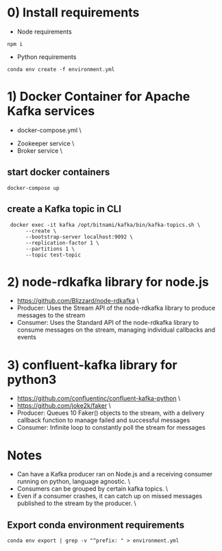 # 0) Install requirements
- Node requirements
```
npm i
```
- Python requirements
```
conda env create -f environment.yml
```

# 1) Docker Container for Apache Kafka services
* docker-compose.yml \
- Zookeeper service \
- Broker service \

## start docker containers
```
docker-compose up
```

## create a Kafka topic in CLI
```
 docker exec -it kafka /opt/bitnami/kafka/bin/kafka-topics.sh \
      --create \
      --bootstrap-server localhost:9092 \
      --replication-factor 1 \
      --partitions 1 \
      --topic test-topic
```

# 2) node-rdkafka library for node.js
- https://github.com/Blizzard/node-rdkafka \
- Producer:
    Uses the Stream API of the node-rdkafka library to produce messages to the stream 
- Consumer:
    Uses the Standard API of the node-rdkafka library to consume messages on the stream,
    managing individual callbacks and events    

# 3) confluent-kafka library for python3
- https://github.com/confluentinc/confluent-kafka-python \
- https://github.com/joke2k/faker \
- Producer:
    Queues 10 Faker() objects to the stream, with a delivery callback function to manage failed and successful messages
- Consumer:
    Infinite loop to constantly poll the stream for messages

# Notes
- Can have a Kafka producer ran on Node.js and a receiving consumer running on python, language agnostic. \
- Consumers can be grouped by certain kafka topics. \
- Even if a consumer crashes, it can catch up on missed messages published to the stream by the producer. \

## Export conda environment requirements
```
conda env export | grep -v "^prefix: " > environment.yml
```
    
